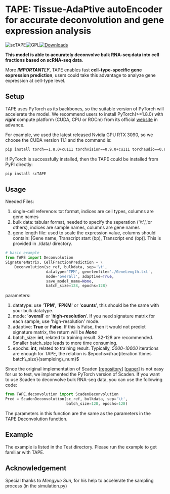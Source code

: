# TAPE: Tissue-AdaPtive autoEncoder for accurate deconvolution and gene expression analysis

![scTAPE](https://img.shields.io/badge/scTAPE-v0.2.2-blue)![GPL](https://img.shields.io/github/license/poseidonchan/TAPE)[![Downloads](https://static.pepy.tech/personalized-badge/sctape?period=total&units=international_system&left_color=grey&right_color=brightgreen&left_text=downloads)](https://pepy.tech/project/sctape)

**This model is able to accurately deconvolve bulk RNA-seq data into cell fractions based on scRNA-seq data**.

More ***IMPORTANTLY***, TAPE enables fast **cell-type-specific gene expression prediction**, users could take this advantage to analyze gene expression at cell-type level. 

## Setup
TAPE uses PyTorch as its backbones, so the suitable version of PyTorch will accelerate the model. We recommend users to install PyTorch(>=1.8.0) with ***right*** compute platform (CUDA, CPU or ROCm) from its official [website](https://pytorch.org) in advance.

For example, we used the latest released Nvidia GPU RTX 3090, so we choose the CUDA version 11.1 and the command is:

```bash
pip install torch==1.8.0+cu111 torchvision==0.9.0+cu111 torchaudio==0.8.0 -f https://download.pytorch.org/whl/torch_stable.html
```

If PyTorch is successfully installed, then the TAPE could be installed from PyPI directly:

```bash
pip install scTAPE
```
## Usage
Needed Files:
1. single-cell reference: txt format, indices are cell types, columns are gene names
2. bulk data: tabular format, needed to specify the seperation ('\t',','or others), indices are sample names, columns are gene names
3. gene length file: used to scale the expression value, columns should contain: [Gene name, Transcript start (bp), Transcript end (bp)]. This is provided in ./data/ directory.
```python
# basic example
from TAPE import Deconvolution
SignatureMatrix, CellFractionPrediction = \
    Deconvolution(sc_ref, bulkdata, sep='\t',
                  datatype='TPM', genelenfile='./GeneLength.txt',
                  mode='overall', adaptive=True,
                  save_model_name=None,
                  batch_size=128, epochs=128)
```
parameters:

1. datatype: use '**TPM**', '**FPKM**' or '**counts**', this should be the same with your bulk datatype.
2. mode: '**overall**' or '**high-resolution**'. If you need signature matrix for each sample, use 'high-resolution' mode.
3. adaptive: **True** or **False**. If this is False, then it would not predict signature matrix, the return will be ***None***
4. batch_size: **int**, related to training result. 32-128 are recommended. Smaller batch_size leads to more time consuming.
5. epochs: **int**, related to training result. Typically, *5000-10000* iterations are enough for TAPE, the relation is $epochs=\frac{iteration \times batch\_size}{sampleing\_num}$

Since the original implementation of Scaden [[repository](https://github.com/KevinMenden/scaden)] [[paper](https://www.science.org/doi/10.1126/sciadv.aba2619)] is not easy for us to test, we implemented the PyTorch version of Scaden. If you want to use Scaden to deconvolve bulk RNA-seq data, you can use the following code:

```python
from TAPE.deconvolution import ScadenDeconvolution
Pred = ScadenDeconvolution(sc_ref, bulkdata, sep='\t',
                           batch_size=128, epochs=128)
```

The parameters in this function are the same as the parameters in the TAPE.Deconvolution function. 


## Example
The example is listed in the Test directory. Please run the example to get familiar with TAPE.

## Acknowledgement
Special thanks to *Mengyue Sun*, for his help to accelerate the sampling process (in the simulation.py)